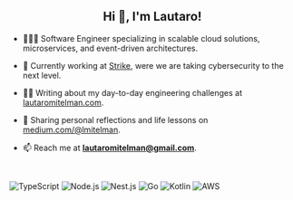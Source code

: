 <h2 align="center">Hi 👋, I'm Lautaro!</h2>

- 🙋🏼‍♂️ Software Engineer specializing in scalable cloud solutions, microservices, and event-driven architectures.

- 🚀 Currently working at [Strike](https://strike.sh/), were we are taking cybersecurity to the next level.

- ✍🏻 Writing about my day-to-day engineering challenges at [lautaromitelman.com](https://lautaromitelman.com).

- 🌱 Sharing personal reflections and life lessons on [medium.com/@lmitelman](https://medium.com/@lmitelman).

- 📫 Reach me at **lautaromitelman@gmail.com**.
</br>

![TypeScript](https://img.shields.io/badge/TypeScript-%23276DC3.svg?style=for-the-badge&logo=typescript&logoColor=white)
![Node.js](https://img.shields.io/badge/Node.js-43853D?style=for-the-badge&logo=nodedotjs&logoColor=white)
![Nest.js](https://img.shields.io/badge/Nest.js-EA2845?style=for-the-badge&logo=nestjs&logoColor=white)
![Go](https://img.shields.io/badge/Go-50B7E0.svg?style=for-the-badge&logo=go&logoColor=white)
![Kotlin](https://img.shields.io/badge/Kotlin-7f52ff?style=for-the-badge&logo=kotlin&logoColor=white)
![AWS](https://img.shields.io/badge/AWS-EC7211?style=for-the-badge&logo=amazon&logoColor=white)





